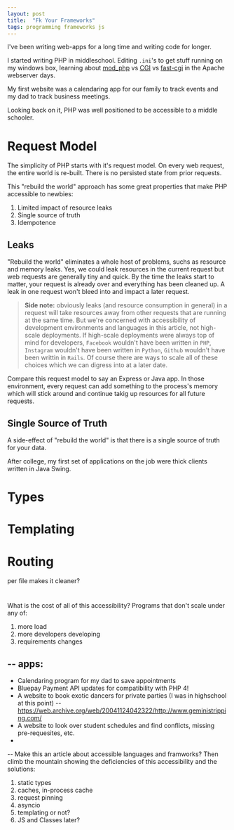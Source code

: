 ```yaml
---
layout: post
title:  "Fk Your Frameworks"
tags: programming frameworks js
---
```


I've been writing web-apps for a long time and writing code for longer.

I started writing PHP in middleschool. Editing `.ini`'s to get stuff running on my windows box, learning about [mod_php](https://www.php.net/manual/en/security.apache.php) vs [CGI](https://en.wikipedia.org/wiki/Common_Gateway_Interface) vs [fast-cgi](https://en.wikipedia.org/wiki/FastCGI) in the Apache webserver days.

My first website was a calendaring app for our family to track events and my dad to track business meetings.

Looking back on it, PHP was well positioned to be accessible to a middle schooler.

# Request Model

The simplicity of PHP starts with it's request model. On every web request, the entire world is re-built. There is no persisted state from prior requests.

This "rebuild the world" approach has some great properties that make PHP accessible to newbies:
1. Limited impact of resource leaks
2. Single source of truth
3. Idempotence

## Leaks

"Rebuild the world" eliminates a whole host of problems, suchs as resource and memory leaks. Yes, we could leak resources in the current request but web requests are generally tiny and quick. By the time the leaks start to matter, your request is already over and everything has been cleaned up. A leak in one request won't bleed into and impact a later request.

> **Side note:** obviously leaks (and resource consumption in general) in a request will take resources away from other requests that are running at the same time. But we're concerned with accessibility of development environments and languages in this article, not high-scale deployments. If high-scale deployments were always top of mind for developers, `Facebook` wouldn't have been written in `PHP`, `Instagram` wouldn't have been written in `Python`, `Github` wouldn't have been writtin in `Rails`. Of course there are ways to scale all of these choices which we can digress into at a later date.

Compare this request model to say an Express or Java app. In those environment, every request can add something to the process's memory which will stick around and continue takig up resources for all future requests.

## Single Source of Truth

A side-effect of "rebuild the world" is that there is a single source of truth for your data.

After college, my first set of applications on the job were thick clients written in Java Swing.

# Types

# Templating

# Routing
per file makes it cleaner?

#


What is the cost of all of this accessibility?
Programs that don't scale under any of:
1. more load
2. more developers developing
3. requirements changes

--
apps:
--
* Calendaring program for my dad to save appointments
* Bluepay Payment API updates for compatibility with PHP 4!
* A website to book exotic dancers for private parties (I was in highschool at this point) -- https://web.archive.org/web/20041124042322/http://www.geministripping.com/
* A website to look over student schedules and find conflicts, missing pre-requesites, etc.
*


--
Make this an article about accessible languages and framworks?
Then climb the mountain showing the deficiencies of this accessibility and the solutions:
1. static types
2. caches, in-process cache
3. request pinning
4. asyncio
5. templating or not?
6. JS and Classes later?
